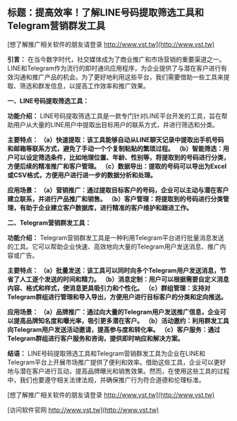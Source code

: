 ## **标题：提高效率！了解LINE号码提取筛选工具和Telegram营销群发工具**

[想了解推广相关软件的朋友请登录 http://www.vst.tw](http://www.vst.tw)

**引言：**
在当今数字时代，社交媒体成为了商业推广和市场营销的重要渠道之一。LINE和Telegram作为流行的即时通讯应用程序，为企业提供了与潜在客户进行有效沟通和推广产品的机会。为了更好地利用这些平台，我们需要借助一些工具来提取、筛选和群发信息，以提高工作效率和推广效果。

**一、LINE号码提取筛选工具：**

**功能介绍：**
LINE号码提取筛选工具是一款专门针对LINE平台开发的工具，旨在帮助用户从大量的LINE用户中提取出目标用户的联系方式，并进行筛选和分类。

**主要特点：**
**（a）快速提取：该工具能够自动从LINE聊天记录中提取出手机号码和邮箱等联系方式，避免了手动一个个复制粘贴的繁琐过程。**
**（b）智能筛选：用户可以设定筛选条件，比如地理位置、年龄、性别等，将提取到的号码进行分类，方便后续的精准推广和客户管理。**
**（c）数据导出：提取的号码可以导出为Excel或CSV格式，方便用户进行进一步的数据分析和处理。**

**应用场景：**
**（a）营销推广：通过提取目标客户的号码，企业可以主动与潜在客户建立联系，并进行产品推广和销售。**
**（b）客户管理：将提取到的号码进行分类管理，有助于企业建立客户数据库，进行精准的客户维护和跟进工作。**

**二、Telegram营销群发工具：**

**功能介绍：**
Telegram营销群发工具是一种利用Telegram平台进行批量消息发送的工具。它可以帮助企业快速、高效地向大量的Telegram用户发送消息、推广内容或广告。

**主要特点：**
**（a）批量发送：该工具可以同时向多个Telegram用户发送消息，节省了人工逐个发送的时间和精力。**
**（b）消息定制：用户可以根据需要自定义消息内容、格式和样式，使消息更具吸引力和个性化。**
**（c）群组管理：支持对Telegram群组进行管理和导入导出，方便用户进行目标客户的分类和定向推送。**

**应用场景：**
**（a）品牌推广：通过向大量的Telegram用户发送推广信息，企业可以提高品牌知名度和曝光率，吸引更多潜在客户。**
**（b）活动邀约：利用群发工具向Telegram用户发送活动邀请，提高参与度和转化率。**
**（c）客户服务：通过Telegram群组进行客户服务和咨询，提供即时响应和解决方案。**

**结语：**
LINE号码提取筛选工具和Telegram营销群发工具为企业在LINE和Telegram平台上开展市场推广提供了便利和效率。借助这些工具，企业可以更好地与潜在客户进行互动，提高品牌曝光和销售效果。然而，在使用这些工具的过程中，我们也要遵守相关法律法规，并确保推广行为符合道德和伦理标准。

[想了解推广相关软件的朋友请登录 http://www.vst.tw](http://www.vst.tw)


[访问软件官网 http://www.vst.tw](http://www.vst.tw)
